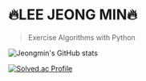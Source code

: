 # 🔥LEE JEONG MIN🔥
>Exercise Algorithms with Python

![Jeongmin's GitHub stats](https://github-readme-stats.vercel.app/api?username=lee-jeongmin&show_icons=true&theme=radical)

[![Solved.ac Profile](http://mazassumnida.wtf/api/v2/generate_badge?boj=e99min2)](https://solved.ac/e99min2/)
